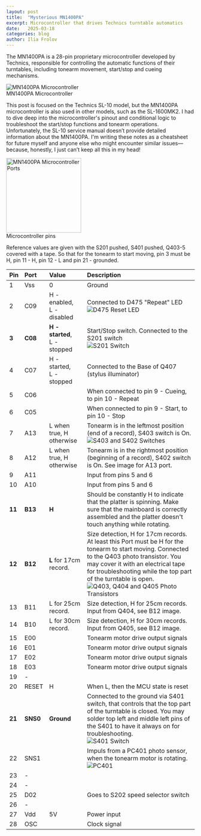 ```yaml
---
layout: post
title:  "Mysterious MN1400PA"
excerpt: Microcontroller that drives Technics turntable automatics
date:   2025-03-18
categories: blog
author: Ilia Frolov
---
```


The MN1400PA is a 28-pin proprietary microcontroller developed by Technics, responsible for controlling the automatic functions of their turntables, including tonearm movement, start/stop and cueing mechanisms.

<div class="blogPostImage">
<img src="/assets/mysterious-mn1400pa/mn1400pa.jpeg" alt="MN1400PA Microcontroller"/>
<div class="blogPostImageTitle">MN1400PA Microcontroller</div>
</div>

This post is focused on the Technics SL-10 model, but the MN1400PA microcontroller is also used in other models, such as the SL-1600MK2. I had to dive deep into the microcontroller's pinout and conditional logic to troubleshoot the start/stop functions and tonearm operations. Unfortunately, the SL-10 service manual doesn’t provide detailed information about the MN1400PA. I'm writing these notes as a cheatsheet for future myself and anyone else who might encounter similar issues—because, honestly, I just can’t keep all this in my head!

<div class="blogPostImage">
<img src="/assets/mysterious-mn1400pa/ports.png" alt="MN1400PA Microcontroller Ports" style="width: 200px"/>
<div class="blogPostImageTitle">Microcontroller pins</div>
</div>

Reference values are given with the S201 pushed, S401 pushed, Q403-5 covered with a tape. So that for the tonearm to start moving, pin 3 must be H, pin 11 - H, pin 12 - L and pin 21 - grounded.

| Pin    | Port   | Value  | Description |
| :----- | :----- | :-----| :---------- |
| 1      | Vss    | 0     | Ground      |
| 2      | C09    | H - enabled, <br>L - disabled      | Connected to D475 "Repeat" LED <br> ![D475 Reset LED](/assets/mysterious-mn1400pa/D475.jpeg)    |
|  __3__      | __C08__    | __H - started__, <br>L - stopped     |  Start/Stop switch. Connected to the S201 switch <br> ![S201 Switch](/assets/mysterious-mn1400pa/S201.jpeg)    |
| 4      | C07    | H - started, <br>L - stopped      | Connected to the Base of Q407 (stylus illuminator)      |
| 5      | C06    |       | When connected to pin 9 - Cueing, to pin 10 - Repeat     |
| 6      | C05    |       | When connected to pin 9 - Start, to pin 10 - Stop     |
| 7      | A13    | L when true, H otherwise      | Tonearm is in the leftmost position (end of a record), S403 switch is On. <br> ![S403 and S402 Switches](/assets/mysterious-mn1400pa/S402_S403.jpeg)      |
| 8      | A12    | L when true, H otherwise      | Tonearm is in the rightmost position (beginning of a record), S402 switch is On. See image for A13 port.    |
| 9      | A11    |       | Input from pins 5 and 6     |
| 10     | A10    |       | Input from pins 5 and 6     |
| __11__     | __B13__    | __H__     | Should be constantly H to indicate that the platter is spinning. Make sure that the mainboard is correctly assembled and the platter doesn't touch anything while rotating.     |
| __12__     | __B12__    | __L__ for 17cm record.     | Size detection, H for 17cm records. At least this Port must be H for the tonearm to start moving. Connected to the Q403 photo transistor. You may cover it with an electrical tape for troubleshooting while the top part of the turntable is open. <br> ![Q403, Q404 and Q405 Photo Transistors](/assets/mysterious-mn1400pa/Q403_Q404_Q405.jpeg) |
| 13     | B11    | L for 25cm record.      | Size detection, H for 25cm records. Input from Q404, see B12 image. |
| 14     | B10    | L for 30cm record.     | Size detection, H for 30cm records. Input from Q405, see B12 image. |
| 15     | E00    |       | Tonearm motor drive output signals |
| 16     | E01    |       | Tonearm motor drive output signals     |
| 17     | E02    |       | Tonearm motor drive output signals     |
| 18     | E03    |       | Tonearm motor drive output signals     |
| 19     | -      |       |      |
| 20     | RESET  | H     | When L, then the MCU state is reset  |
| __21__     | __SNS0__   | __Ground__     | Connected to the ground via S401 switch, that controls that the top part of the turntable is closed. You may solder top left and middle left pins of the S401 to have it always on for troubleshooting. <br> ![S401 Switch](/assets/mysterious-mn1400pa/S401.jpeg) |
| 22     | SNS1   |       | Impuls from a PC401 photo sensor, when the tonearm motor is rotating. <br> ![PC401](/assets/mysterious-mn1400pa/PC401.jpeg) |
| 23     | -      |       |      |
| 24     | -      |       |      |
| 25     | D02    |       | Goes to S202 speed selector switch    | 
| 26     | -      |       |      |
| 27     | Vdd    | 5V    | Power input |
| 28     | OSC    |       | Clock signal |
